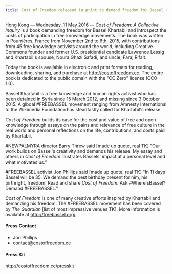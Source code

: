 ```yaml
---
title: Cost of Freedom released in print to demand freedom for Bassel Khartabil and introspect the costs of participation in free knowledge movements
---
```


Hong Kong — Wednesday, 11 May 2016 — *Cost of Freedom: A Collective Inquiry* is a book demanding freedom for Bassel Khartabil and introspect the costs of participation in free knowledge movements. The book was written in Pourrières, France from November 2nd to 6th, 2015, with contributions from 45 free knowledge activists around the world, including Creative Commons founder and former U.S. presidential candidate Lawrence Lessig and Khartabil's spouse, Noura Ghazi Safadi, and uncle, Faraj Rifait.

Today the book is available in electronic and print formats for reading, downloading, sharing, and purchase at <http://costoffreedom.cc>. The entire book is dedicated to the public domain with the "CC Zero" license (CC0-1.0).

Bassel Khartabil is a free knowledge and human rights activist who has been detained in Syria since 15 March 2012, and missing since 3 October 2015. A glboal #FREEBASSEL movement ranging from Amnesty International to the Wikimedia Foundation has steadfastly called for Khartabil's release.

*Cost of Freedom* builds its case for the cost and value of free and open knowledge through essays on the pains and relevance of free culture in the real world and personal reflections on the life, contributions, and costs paid by Khartabil.

#NEWPALMYRA director Barry Threw said [made up quote, real TK] "Our work builds on Bassel's creativity and demands his release. My essay and others in *Cost of Freedom* illustrates Bassels' impact at a personal level and what motivates us."

#FREEBASSEL activist Jon Phillips said [made up quote, real TK] "In 11 days Bassel will be 35. We demand the best birthday present for him, his birthright, freedom! Read and share *Cost of Freedom*. Ask #WhereIsBassel? Demand #FREEBASSEL."

*Cost of Freedom* is one of many creative efforts inspired by Khartabil and demanding his freedom. The #FREEBASSEL movement has been covered by *The Guardian* [list of most impressive venues TK]. More information is available at <http://freebassel.org/>.

#### Press Contact

- Jon Phillips
- contact@costoffreedom.cc

#### Press Kit

<http://costoffreedom.cc/presskit>
